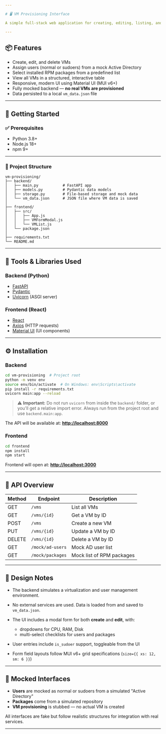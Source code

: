 ```yaml
---

# 🖥️ VM Provisioning Interface

A simple full-stack web application for creating, editing, listing, and deleting virtual machines — complete with user and package management. This is a mock system using in-memory and file-based storage, designed to demonstrate RESTful API design, React integration, and practical UI design with Material UI (MUI).

---
```


## 📦 Features

* Create, edit, and delete VMs
* Assign users (normal or sudoers) from a mock Active Directory
* Select installed RPM packages from a predefined list
* View all VMs in a structured, interactive table
* Responsive, modern UI using Material UI (MUI v6+)
* Fully mocked backend — **no real VMs are provisioned**
* Data persisted to a local `vm_data.json` file

---

## 🚀 Getting Started

### ✅ Prerequisites

* Python 3.8+
* Node.js 18+
* npm 9+

---

### 📁 Project Structure

```
vm-provisioning/
├── backend/
│   ├── main.py           # FastAPI app
│   ├── models.py         # Pydantic data models
│   ├── storage.py        # File-based storage and mock data
│   └── vm_data.json      # JSON file where VM data is saved
│
├── frontend/
│   ├── src/
│   │   ├── App.js
│   │   ├── VMFormModal.js
│   │   └── VMList.js
│   └── package.json
│
├── requirements.txt
└── README.md
```

---

## 🧰 Tools & Libraries Used

### Backend (Python)

* [FastAPI](https://fastapi.tiangolo.com/)
* [Pydantic](https://pydantic-docs.helpmanual.io/)
* [Uvicorn](https://www.uvicorn.org/) (ASGI server)

### Frontend (React)

* [React](https://reactjs.org/)
* [Axios](https://axios-http.com/) (HTTP requests)
* [Material UI](https://mui.com/) (UI components)

---

## ⚙️ Installation

### Backend

```bash
cd vm-provisioning  # Project root
python -m venv env
source env/bin/activate  # On Windows: env\Scripts\activate
pip install -r requirements.txt
uvicorn main:app --reload
```
> ⚠️ **Important:** Do not run `uvicorn` from inside the `backend/` folder, or you'll get a relative import error. Always run from the project root and use `backend.main:app`.


The API will be available at:
**[http://localhost:8000](http://localhost:8000)**

### Frontend

```bash
cd frontend
npm install
npm start
```

Frontend will open at:
**[http://localhost:3000](http://localhost:3000)**

---

## 🔗 API Overview

| Method | Endpoint         | Description               |
| ------ | ---------------- | ------------------------- |
| GET    | `/vms`           | List all VMs              |
| GET    | `/vms/{id}`      | Get a VM by ID            |
| POST   | `/vms`           | Create a new VM           |
| PUT    | `/vms/{id}`      | Update a VM by ID         |
| DELETE | `/vms/{id}`      | Delete a VM by ID         |
| GET    | `/mock/ad-users` | Mock AD user list         |
| GET    | `/mock/packages` | Mock list of RPM packages |

---

## 🧠 Design Notes

* The backend simulates a virtualization and user management environment.
* No external services are used. Data is loaded from and saved to `vm_data.json`.
* The UI includes a modal form for both **create** and **edit**, with:

  * dropdowns for CPU, RAM, Disk
  * multi-select checklists for users and packages
* User entries include `is_sudoer` support, toggleable from the UI
* Form field layouts follow MUI v6+ grid specifications (`size={{ xs: 12, sm: 6 }}`)

---

## 🧪 Mocked Interfaces

* **Users** are mocked as normal or sudoers from a simulated "Active Directory"
* **Packages** come from a simulated repository
* **VM provisioning** is stubbed — no actual VM is created

All interfaces are fake but follow realistic structures for integration with real services.

---


